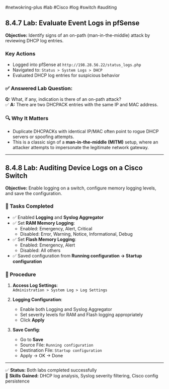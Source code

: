 #netwokring-plus #lab #Cisco #log #switch #auditing 

## 8.4.7 Lab: Evaluate Event Logs in pfSense  
**Objective:** Identify signs of an on-path (man-in-the-middle) attack by reviewing DHCP log entries.

### Key Actions
- Logged into pfSense at `http://198.28.56.22/status_logs.php`
- Navigated to: `Status > System Logs > DHCP`
- Evaluated DHCP log entries for suspicious behavior

### ✅ Answered Lab Question:
**Q:** What, if any, indication is there of an on-path attack?  
✅ **A:** There are two DHCPACK entries with the same IP and MAC address.

### 🔍 Why It Matters
- Duplicate DHCPACKs with identical IP/MAC often point to rogue DHCP servers or spoofing attempts.
- This is a classic sign of a **man-in-the-middle (MITM)** setup, where an attacker attempts to impersonate the legitimate network gateway.

---

## 8.4.8 Lab: Auditing Device Logs on a Cisco Switch  
**Objective:** Enable logging on a switch, configure memory logging levels, and save the configuration.

### 🔧 Tasks Completed
- ✅ Enabled **Logging** and **Syslog Aggregator**
- ✅ Set **RAM Memory Logging**:
  - Enabled: Emergency, Alert, Critical
  - Disabled: Error, Warning, Notice, Informational, Debug
- ✅ Set **Flash Memory Logging**:
  - Enabled: Emergency, Alert
  - Disabled: All others
- ✅ Saved configuration from **Running configuration → Startup configuration**

### 🧱 Procedure
1. **Access Log Settings**:  
   `Administration > System Log > Log Settings`

2. **Logging Configuration**:
   - Enable both Logging and Syslog Aggregator
   - Set severity levels for RAM and Flash logging appropriately
   - Click **Apply**

3. **Save Config**:
   - Go to **Save**
   - Source File: `Running configuration`
   - Destination File: `Startup configuration`
   - Apply → OK → Done

---

✅ **Status:** Both labs completed successfully  
🧠 **Skills Gained:** DHCP log analysis, Syslog severity filtering, Cisco config persistence  
